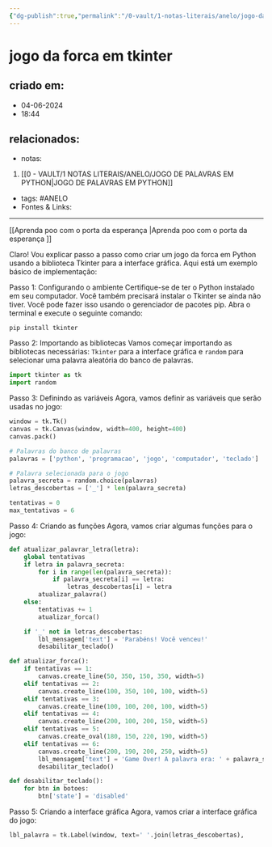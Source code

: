 ```yaml
---
{"dg-publish":true,"permalink":"/0-vault/1-notas-literais/anelo/jogo-da-forca-em-tkinter/","tags":["ANELO"],"dgHomeLink":true,"dgShowLocalGraph":true,"dgShowFileTree":true,"dgEnableSearch":true}
---
```


# jogo da forca em tkinter

## criado em: 
- 04-06-2024
- 18:44
## relacionados:
- notas:
1. [[0 - VAULT/1 NOTAS LITERAIS/ANELO/JOGO DE PALAVRAS EM PYTHON\|JOGO DE PALAVRAS EM PYTHON]]
- tags: #ANELO 
- Fontes & Links: 
---

[[Aprenda poo com o porta da esperança \|Aprenda poo com o porta da esperança ]]

Claro! Vou explicar passo a passo como criar um jogo da forca em Python usando a biblioteca Tkinter para a interface gráfica. Aqui está um exemplo básico de implementação:

Passo 1: Configurando o ambiente
Certifique-se de ter o Python instalado em seu computador. Você também precisará instalar o Tkinter se ainda não tiver. Você pode fazer isso usando o gerenciador de pacotes pip. Abra o terminal e execute o seguinte comando:

```
pip install tkinter
```

Passo 2: Importando as bibliotecas
Vamos começar importando as bibliotecas necessárias: `Tkinter` para a interface gráfica e `random` para selecionar uma palavra aleatória do banco de palavras.

```python
import tkinter as tk
import random
```

Passo 3: Definindo as variáveis
Agora, vamos definir as variáveis que serão usadas no jogo:

```python
window = tk.Tk()
canvas = tk.Canvas(window, width=400, height=400)
canvas.pack()

# Palavras do banco de palavras
palavras = ['python', 'programacao', 'jogo', 'computador', 'teclado']

# Palavra selecionada para o jogo
palavra_secreta = random.choice(palavras)
letras_descobertas = ['_'] * len(palavra_secreta)

tentativas = 0
max_tentativas = 6
```

Passo 4: Criando as funções
Agora, vamos criar algumas funções para o jogo:

```python
def atualizar_palavrar_letra(letra):
    global tentativas
    if letra in palavra_secreta:
        for i in range(len(palavra_secreta)):
            if palavra_secreta[i] == letra:
                letras_descobertas[i] = letra
        atualizar_palavra()
    else:
        tentativas += 1
        atualizar_forca()

    if '_' not in letras_descobertas:
        lbl_mensagem['text'] = 'Parabéns! Você venceu!'
        desabilitar_teclado()

def atualizar_forca():
    if tentativas == 1:
        canvas.create_line(50, 350, 150, 350, width=5)
    elif tentativas == 2:
        canvas.create_line(100, 350, 100, 100, width=5)
    elif tentativas == 3:
        canvas.create_line(100, 100, 200, 100, width=5)
    elif tentativas == 4:
        canvas.create_line(200, 100, 200, 150, width=5)
    elif tentativas == 5:
        canvas.create_oval(180, 150, 220, 190, width=5)
    elif tentativas == 6:
        canvas.create_line(200, 190, 200, 250, width=5)
        lbl_mensagem['text'] = 'Game Over! A palavra era: ' + palavra_secreta
        desabilitar_teclado()

def desabilitar_teclado():
    for btn in botoes:
        btn['state'] = 'disabled'
```

Passo 5: Criando a interface gráfica
Agora, vamos criar a interface gráfica do jogo:

```python
lbl_palavra = tk.Label(window, text=' '.join(letras_descobertas),